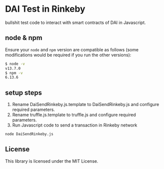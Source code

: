 # DAI Test in Rinkeby 
 
bullshit test code to interact with smart contracts of DAI in Javascript.
 
## node & npm

Ensure your `node` and `npm` version are compatible as follows (some modifications would be required if you run the other versions):
```sh
$ node -v
v13.7.0
$ npm -v
6.13.6
```
  
## setup steps
 
1. Rename DaiSendRinkeby.js.template to DaiSendRinkeby.js and configure required parameters. 
2. Rename truffle.js.template to truffle.js and configure required parameters. 
3. Run Javascript code to send a transaction in Rinkeby network
```sh
node DaiSendRinkeby.js
```
  
## License

This library is licensed under the MIT License.
